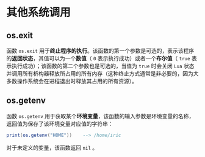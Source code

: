 # 其他系统调用

## os.exit

函数 `os.exit` 用于**终止程序的执行**。该函数的第一个参数是可选的，表示该程序的**返回状态**，其值可以为一个**数值**（ `0` 表示执行成功）或者一个**布尔值**（ `true` 表示执行成功）；该函数的第二个参数也是可选的，当值为 `true` 时会关闭 `Lua` 状态并调用所有析构器释放所占用的所有内存（这种终止方式通常是非必要的，因为大多数操作系统会在进程退出时释放其占用的所有资源）。

## os.getenv

函数 `os.getenv` 用于获取某个**环境变量**，该函数的输入参数是环境变量的名称，返回值为保存了该环境变量对应值的字符串：

```lua
print(os.getenv("HOME"))    --> /home/iric
```

对于未定义的变量，该函数返回 `nil` 。
